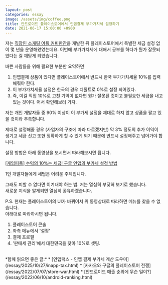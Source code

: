 ```yaml
---
layout: post
categories: essay
image: /assets/img/coffee.png
title: 안드로이드 플레이스토어에서 인앱결제 부가가치세 설정하기
date: 2021-06-17 15:00:00 +0900
---
```


저는 [직장인 소개팅 어플 커피한잔](https://withcoffee.app/)을 개발한 뒤 플레이스토어에서 특별한 세금 설정 없이 몇 년을 운영해왔었는데요. 이번에 부가가치세에 대해서 공부를 하다가 뭔가 잘못되었다는 걸 깨닫게 되었습니다.

바쁜 사람들을 위해 필요한 부분만 요약하면

1. 인앱결제 상품이 있다면 플레이스토어에서 반드시 한국 부가가치세율 10%를 입력해줘야 한다.
1. 이 부가가치세율 설정은 한국의 경우 디폴트로 0%로 설정 되어있다.
1. 즉, 이걸 직접 10%로 고친 기억이 없다면 뭔가 잘못된 것이고 불필요한 세금을 내고 있는 것이다. 어서 확인해보러 가자.

저는 개인 개발자들 중 90% 이상이 이 부가세 설정을 제대로 하지 않고 상품을 팔고 있을 것이라 추측합니다.

제대로 설정해줄 경우 (사업자의 구조에 따라 다르겠지만) 약 3% 정도의 추가 이익이 생기고 세금 신고 또한 정확하게 할 수 있게 되기 때문에 반드시 설정해주고 넘어가야 합니다.

설정 방법은 아래 동영상을 보시면서 따라해보시면 됩니다.

[[게임피플] 수익의 10%는 세금! 구글 인앱의 부가세 설정 방법 ](https://youtu.be/9xVlAjBfcKo)

1인 개발자들에게 세법은 어려운 주제입니다.

그래도 피할 수 없다면 이겨내야 하는 법. 저는 열심히 부딪혀 보기로 했습니다.  
새로운 지식을 알게되면 열심히 공유하겠습니다.

P.S. 현재는 플레이스토어의 UI가 바뀌어서 위 동영상대로 따라하면 메뉴를 찾을 수 없습니다.  
아래대로 따라하시면 됩니다.

1. 플레이스토어 콘솔
2. 좌측 메뉴에서 '설정'
3. 결제 프로필
4. '판매세 관리'에서 대한민국을 찾아 10%로 셋팅.

<br>
*함께 읽으면 좋은 글:*
* [인앱택스 - 인앱 결제 부가세 계산 도우미](/essay/2025/10/27/inapp-tax.html)
* [카카오와 구글의 플레이스토어 전쟁](/essay/2022/07/07/store-war.html)
* [안드로이드 매출 순위에 무슨 일이?](/essay/2022/06/10/android-ranking.html)